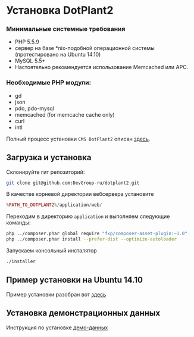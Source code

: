 # Установка DotPlant2

### Минимальные системные требования

- PHP 5.5.9
- сервер на базе *nix-подобной операционной системы (протестировано на Ubuntu 14.10)
- MySQL 5.5+
- Настоятельно рекомендуется использование Memcached или APC.

### Необходимые PHP модули:

- gd
- json
- pdo, pdo-mysql
- memcached (for memcache cache only)
- curl
- intl

Полный процесс установки `CMS DotPlant2` описан [здесь](web-application-configuration.md).

## Загрузка и установка

Склонируйте гит репозиторий:
```bash
git clone git@github.com:DevGroup-ru/dotplant2.git
```
В качестве корневой директории вебсервера установите
```php
%PATH_TO_DOTPLANT2%/application/web/
```
Переходим в директорию `application` и выполняем следующие команды:

```bash
php ../composer.phar global require "fxp/composer-asset-plugin:~1.0"
php ../composer.phar install --prefer-dist --optimize-autoloader
```

Запускаем консольный инсталятор
```bash
./installer
```

## Пример установки на Ubuntu 14.10

Пример установки разобран вот [здесь](setup-example.md)

## Установка демонстрационных данных

Инструкция по установке [демо-данных](install-demo-data.md)
